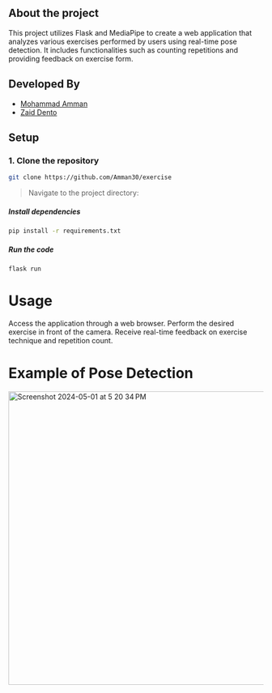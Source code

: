 
## About the project
This project utilizes Flask and MediaPipe to create a web application that analyzes various exercises performed by users using real-time pose detection. It includes functionalities such as counting repetitions and providing feedback on exercise form.
<h2>Developed By</h2>

- [Mohammad Amman](https://www.linkedin.com/in/mohammad-amman/)
- [Zaid Dento](https://www.linkedin.com/in/zaid-dento/)



## Setup

### 1. Clone the repository

```bash
git clone https://github.com/Amman30/exercise
```

> Navigate to the project directory:

##### Install dependencies

```bash
pip install -r requirements.txt
```

##### Run the code

```
flask run
```

# Usage
Access the application through a web browser.
Perform the desired exercise in front of the camera.
Receive real-time feedback on exercise technique and repetition count.

# Example of Pose Detection
<img width="580" alt="Screenshot 2024-05-01 at 5 20 34 PM" src="https://github.com/Amman30/exercise/assets/90471529/3c5a4b40-8209-404b-82cd-930ca0dea7bc">

